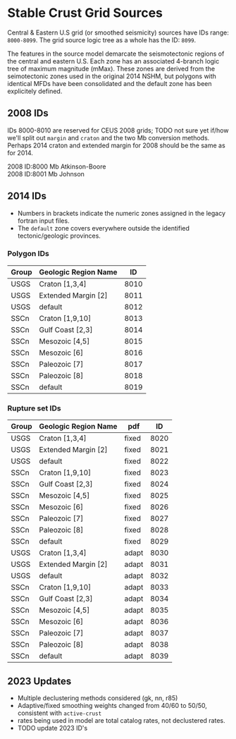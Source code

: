 # Stable Crust Grid Sources

Central & Eastern U.S grid (or smoothed seismicity) sources have IDs range: `8000-8099`. The
grid source logic tree as a whole has the ID: `8099`.

The features in the source model demarcate the seismotectonic regions of the central and
eastern U.S. Each zone has an associated 4-branch logic tree of maximum magnitude (mMax). These
zones are derived from the seimotectonic zones used in the original 2014 NSHM, but polygons with
identical MFDs have been consolidated and the default zone has been explicitely defined.

## 2008 IDs

IDs 8000-8010 are reserved for CEUS 2008 grids; TODO not sure yet if/how we'll split out `margin`
and `craton` and the two Mb conversion methods. Perhaps 2014 craton and extended margin for 2008
should be the same as for 2014.

2008 ID:8000 Mb Atkinson-Boore  
2008 ID:8001 Mb Johnson  

## 2014 IDs

* Numbers in brackets indicate the numeric zones assigned in the legacy fortran input files.
* The `default` zone covers everywhere outside the identified tectonic/geologic provinces.

### Polygon IDs

| Group | Geologic Region Name  | ID   |
|-------|-----------------------|------|
| USGS  | Craton [1,3,4]        | 8010 |
| USGS  | Extended Margin [2]   | 8011 |
| USGS  | default               | 8012 |
| SSCn  | Craton [1,9,10]       | 8013 |
| SSCn  | Gulf Coast [2,3]      | 8014 |
| SSCn  | Mesozoic [4,5]        | 8015 |
| SSCn  | Mesozoic [6]          | 8016 |
| SSCn  | Paleozoic [7]         | 8017 |
| SSCn  | Paleozoic [8]         | 8018 |
| SSCn  | default               | 8019 |

### Rupture set IDs

| Group | Geologic Region Name  | pdf   | ID   |
|-------|-----------------------|-------|------|
| USGS  | Craton [1,3,4]        | fixed | 8020 |
| USGS  | Extended Margin [2]   | fixed | 8021 |
| USGS  | default               | fixed | 8022 |
| SSCn  | Craton [1,9,10]       | fixed | 8023 |
| SSCn  | Gulf Coast [2,3]      | fixed | 8024 |
| SSCn  | Mesozoic [4,5]        | fixed | 8025 |
| SSCn  | Mesozoic [6]          | fixed | 8026 |
| SSCn  | Paleozoic [7]         | fixed | 8027 |
| SSCn  | Paleozoic [8]         | fixed | 8028 |
| SSCn  | default               | fixed | 8029 |
| USGS  | Craton [1,3,4]        | adapt | 8030 |
| USGS  | Extended Margin [2]   | adapt | 8031 |
| USGS  | default               | adapt | 8032 |
| SSCn  | Craton [1,9,10]       | adapt | 8033 |
| SSCn  | Gulf Coast [2,3]      | adapt | 8034 |
| SSCn  | Mesozoic [4,5]        | adapt | 8035 |
| SSCn  | Mesozoic [6]          | adapt | 8036 |
| SSCn  | Paleozoic [7]         | adapt | 8037 |
| SSCn  | Paleozoic [8]         | adapt | 8038 |
| SSCn  | default               | adapt | 8039 |

## 2023 Updates

 - Multiple declustering methods considered (gk, nn, r85)
 - Adaptive/fixed smoothing weights changed from 40/60 to 50/50, consistent with `active-crust`
 - rates being used in model are total catalog rates, not declustered rates.
 - TODO update 2023 ID's
